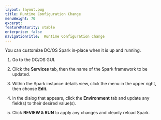 ```yaml
---
layout: layout.pug
title: Runtime Configuration Change
menuWeight: 70
excerpt:
featureMaturity: stable
enterprise: false
navigationTitle:  Runtime Configuration Change
---
```


<!-- This source repo for this topic is https://github.com/mesosphere/spark-build -->


You can customize DC/OS Spark in-place when it is up and running.

1.  Go to the DC/OS GUI.

1.  Click the **Services** tab, then the name of the Spark
framework to be updated.

1.  Within the Spark instance details view, click the menu in the upper right, then choose **Edit**.

1.  In the dialog that appears, click the **Environment** tab and update any field(s) to their desired value(s).

1.  Click **REVIEW & RUN** to apply any changes and cleanly reload Spark.

